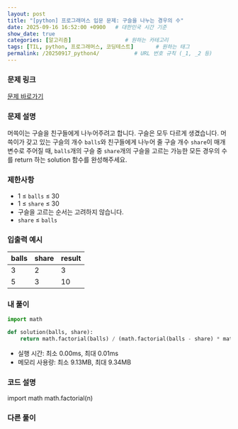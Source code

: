 ```yaml
---
layout: post
title: "[python] 프로그래머스 입문 문제: 구슬을 나누는 경우의 수"
date: 2025-09-16 16:52:00 +0900   # 대한민국 시간 기준
show_date: true 
categories: [알고리즘]                 # 원하는 카테고리
tags: [TIL, python, 프로그래머스, 코딩테스트]       # 원하는 태그
permalink: /20250917_python4/           # URL 번호 규칙 (_1, _2 등)
---
```


### 문제 링크

[문제 바로가기](https://school.programmers.co.kr/learn/courses/30/lessons/120840)



### 문제 설명

머쓱이는 구슬을 친구들에게 나누어주려고 합니다. 구슬은 모두 다르게 생겼습니다. 머쓱이가 갖고 있는 구슬의 개수 `balls`와 친구들에게 나누어 줄 구슬 개수 `share`이 매개변수로 주어질 때, `balls`개의 구슬 중 `share`개의 구슬을 고르는 가능한 모든 경우의 수를 return 하는 solution 함수를 완성해주세요.


### 제한사항

- 1 ≤ `balls` ≤ 30
- 1 ≤ `share` ≤ 30
- 구슬을 고르는 순서는 고려하지 않습니다.
- `share` ≤ `balls`



### 입출력 예시

| balls  | share | result |
| --- | --- |  --- | 
| 3 | 2 | 3 |
| 5 | 3 | 10 |


### 내 풀이

```python
import math

def solution(balls, share):
    return math.factorial(balls) / (math.factorial(balls - share) * math.factorial(share))
```

- 실행 시간: 최소 0.00ms, 최대 0.01ms
- 메모리 사용량: 최소 9.13MB, 최대 9.34MB

### 코드 설명
import math
math.factorial(n)



### 다른 풀이
